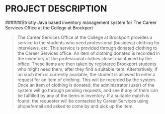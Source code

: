 # PROJECT DESCRIPTION

######Strictly Java based inventory management system for The Career Services Office at the College at Brockport
> The Career Services Office at the College at Brockport provides a service to the students who need professional (business) clothing for interviews, etc. This service is provided through donated clothing to the Career Services office. An item of clothing donated is recorded in the inventory of the professional clothes closet maintained by the office. These items are then taken by registered Brockport students who might need them, after they find a suitable item. Alternatively, if no such item is currently available, the student is allowed to enter a request for an item of clothing. This will be recorded by the system. Once an item of clothing is donated, the administrator (user) of the system will go through pending requests, and see if any of them can be fulfilled by any of the items in inventory. If a suitable match is found, the requester will be contacted by Career Services using phone/email and asked to come by and pick up the item.
